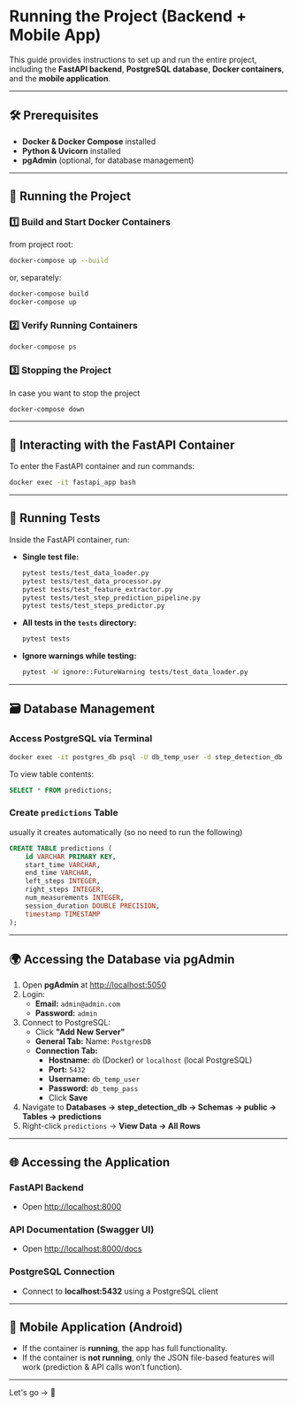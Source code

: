 # Running the Project (Backend + Mobile App)

This guide provides instructions to set up and run the entire project, including the **FastAPI backend**, **PostgreSQL database**, **Docker containers**, and the **mobile application**.

---

## 🛠 Prerequisites

- **Docker & Docker Compose** installed
- **Python & Uvicorn** installed
- **pgAdmin** (optional, for database management)

---

## 🚀 Running the Project

### 1️⃣ Build and Start Docker Containers

from project root:

```bash
docker-compose up --build
```

or, separately:

```bash
docker-compose build
docker-compose up
```

### 2️⃣ Verify Running Containers

```bash
docker-compose ps
```

### 3️⃣ Stopping the Project

In case you want to stop the project

```bash
docker-compose down
```

---

## 🔹 Interacting with the FastAPI Container

To enter the FastAPI container and run commands:

```bash
docker exec -it fastapi_app bash
```

---

## 🧪 Running Tests

Inside the FastAPI container, run:

- **Single test file:**
  ```bash
  pytest tests/test_data_loader.py
  pytest tests/test_data_processor.py
  pytest tests/test_feature_extractor.py
  pytest tests/test_step_prediction_pipeline.py
  pytest tests/test_steps_predictor.py
  ```
- **All tests in the `tests` directory:**
  ```bash
  pytest tests
  ```
- **Ignore warnings while testing:**
  ```bash
  pytest -W ignore::FutureWarning tests/test_data_loader.py
  ```

---

## 🗃️ Database Management

### Access PostgreSQL via Terminal

```bash
docker exec -it postgres_db psql -U db_temp_user -d step_detection_db
```

To view table contents:

```sql
SELECT * FROM predictions;
```

### Create `predictions` Table

usually it creates automatically (so no need to run the following)

```sql
CREATE TABLE predictions (
    id VARCHAR PRIMARY KEY,
    start_time VARCHAR,
    end_time VARCHAR,
    left_steps INTEGER,
    right_steps INTEGER,
    num_measurements INTEGER,
    session_duration DOUBLE PRECISION,
    timestamp TIMESTAMP
);
```

---

## 🌍 Accessing the Database via pgAdmin

1. Open **pgAdmin** at [http://localhost:5050](http://localhost:5050)
2. Login:
   - **Email:** `admin@admin.com`
   - **Password:** `admin`
3. Connect to PostgreSQL:
   - Click **"Add New Server"**
   - **General Tab:** Name: `PostgresDB`
   - **Connection Tab:**
     - **Hostname:** `db` (Docker) or `localhost` (local PostgreSQL)
     - **Port:** `5432`
     - **Username:** `db_temp_user`
     - **Password:** `db_temp_pass`
     - Click **Save**
4. Navigate to **Databases → step_detection_db → Schemas → public → Tables → predictions**
5. Right-click `predictions` → **View Data → All Rows**

---

## 🌐 Accessing the Application

### FastAPI Backend

- Open [http://localhost:8000](http://localhost:8000)

### API Documentation (Swagger UI)

- Open [http://localhost:8000/docs](http://localhost:8000/docs)

### PostgreSQL Connection

- Connect to **localhost:5432** using a PostgreSQL client

---

## 📱 Mobile Application (Android)

- If the container is **running**, the app has full functionality.
- If the container is **not running**, only the JSON file-based features will work (prediction & API calls won’t function).

---

Let's go -> 🚀
